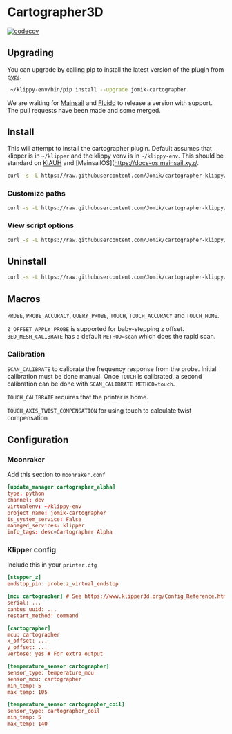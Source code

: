 # Cartographer3D

[![codecov](https://codecov.io/gh/Jomik/cartographer-klippy/graph/badge.svg?token=B3APHO301B)](https://codecov.io/gh/Jomik/cartographer-klippy)

## Upgrading

You can upgrade by calling pip to install the latest version of the plugin from [pypi](https://pypi.org/project/jomik-cartographer/).

```sh
 ~/klippy-env/bin/pip install --upgrade jomik-cartographer
```

We are waiting for [Mainsail](https://docs.mainsail.xyz/) and [Fluidd](https://docs.fluidd.xyz/) to release a version with support.
The pull requests have been made and some merged.

## Install

This will attempt to install the cartographer plugin.
Default assumes that klipper is in `~/klipper` and the klippy venv is in `~/klippy-env`.
This should be standard on [KIAUH](https://github.com/dw-0/kiauh) and [MainsailOS](<https://docs-os.mainsail.xyz/>.

```sh
curl -s -L https://raw.githubusercontent.com/Jomik/cartographer-klippy/refs/heads/main/scripts/install.sh | bash -s
```

### Customize paths

```sh
curl -s -L https://raw.githubusercontent.com/Jomik/cartographer-klippy/refs/heads/main/scripts/install.sh | bash -s -- --klipper ~/klipper --klippy-env ~/klippy-env
```

### View script options

```sh
curl -s -L https://raw.githubusercontent.com/Jomik/cartographer-klippy/refs/heads/main/scripts/install.sh | bash -s -- --help
```

## Uninstall

```sh
curl -s -L https://raw.githubusercontent.com/Jomik/cartographer-klippy/refs/heads/main/scripts/install.sh | bash -s -- --uninstall
```

## Macros

`PROBE`, `PROBE_ACCURACY`, `QUERY_PROBE`, `TOUCH`, `TOUCH_ACCURACY` and `TOUCH_HOME`.

`Z_OFFSET_APPLY_PROBE` is supported for baby-stepping z offset.
`BED_MESH_CALIBRATE` has a default `METHOD=scan` which does the rapid scan.

### Calibration

`SCAN_CALIBRATE` to calibrate the frequency response from the probe.
Initial calibration must be done manual.
Once `TOUCH` is calibrated,
a second calibration can be done with `SCAN_CALIBRATE METHOD=touch`.

`TOUCH_CALIBRATE` requires that the printer is home.

`TOUCH_AXIS_TWIST_COMPENSATION` for using touch to calculate twist compensation

## Configuration

### Moonraker

Add this section to `moonraker.conf`

```conf
[update_manager cartographer_alpha]
type: python
channel: dev
virtualenv: ~/klippy-env
project_name: jomik-cartographer
is_system_service: False
managed_services: klipper
info_tags: desc=Cartographer Alpha
```

### Klipper config

Include this in your `printer.cfg`

```cfg
[stepper_z]
endstop_pin: probe:z_virtual_endstop

[mcu cartographer] # See https://www.klipper3d.org/Config_Reference.html#mcu
serial: ...
canbus_uuid: ...
restart_method: command

[cartographer]
mcu: cartographer
x_offset: ...
y_offset: ...
verbose: yes # For extra output

[temperature_sensor cartographer]
sensor_type: temperature_mcu
sensor_mcu: cartographer
min_temp: 5
max_temp: 105

[temperature_sensor cartographer_coil]
sensor_type: cartographer_coil
min_temp: 5
max_temp: 140
```
